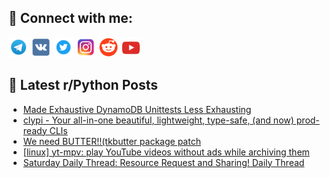 ## 🔎 Connect with me:
[<img src="https://github.com/bullbesh/bullbesh/blob/main/images/Telegram.png" width="32" height="32" />](https://t.me/bullbesh)
[<img src="https://github.com/bullbesh/bullbesh/blob/main/images/VK.png" width="32" height="32" />](https://vk.com/bullbesh)
[<img src="https://github.com/bullbesh/bullbesh/blob/main/images/Twitter.png" width="32" height="32" />](https://twitter.com/bullbesh1)
[<img src="https://github.com/bullbesh/bullbesh/blob/main/images/Instagram.png" width="32" height="32" />](https://www.instagram.com/bullbesh)
[<img src="https://github.com/bullbesh/bullbesh/blob/main/images/Reddit.png" width="32" height="32" />](https://www.reddit.com/user/bullbesh)
[<img src="https://github.com/bullbesh/bullbesh/blob/main/images/YouTube.png" width="32" height="32" />](https://www.youtube.com/channel/UCtfjRs6uzgq5mfm8S06WTcg)

## 📕 Latest r/Python Posts
<!-- BLOG-POST-LIST:START -->
- [Made Exhaustive DynamoDB Unittests Less Exhausting](https://www.reddit.com/r/Python/comments/1jmhb5u/made_exhaustive_dynamodb_unittests_less_exhausting/)
- [clypi - Your all-in-one beautiful, lightweight, type-safe, &lpar;and now&rpar; prod-ready CLIs](https://www.reddit.com/r/Python/comments/1jmee0s/clypi_your_allinone_beautiful_lightweight/)
- [We need BUTTER!!&lpar;tkbutter package patch](https://www.reddit.com/r/Python/comments/1jmdaly/we_need_buttertkbutter_package_patch/)
- [[linux] yt-mpv: play YouTube videos without ads while archiving them](https://www.reddit.com/r/Python/comments/1jmd90n/linux_ytmpv_play_youtube_videos_without_ads_while/)
- [Saturday Daily Thread: Resource Request and Sharing! Daily Thread](https://www.reddit.com/r/Python/comments/1jm9hdd/saturday_daily_thread_resource_request_and/)
<!-- BLOG-POST-LIST:END -->
